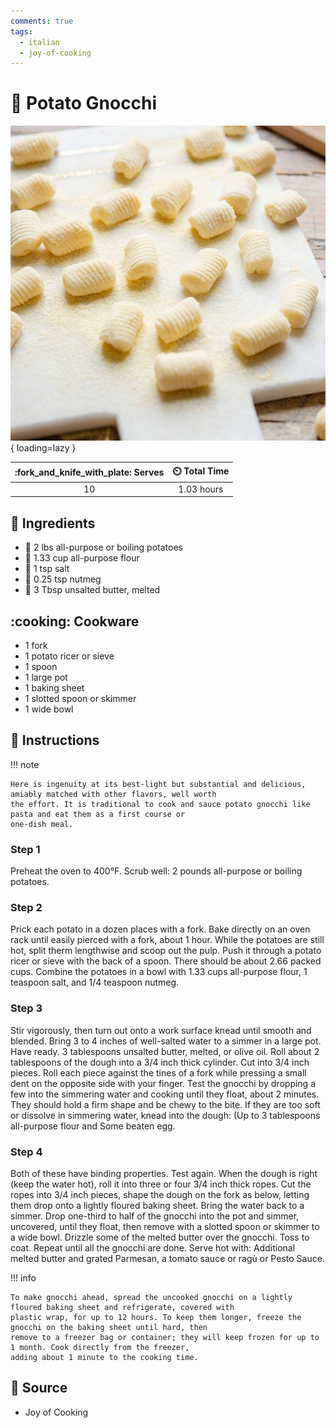 ```yaml
---
comments: true
tags:
  - italian
  - joy-of-cooking
---
```

# :potato: Potato Gnocchi

![Potato Gnocchi](../assets/images/potato-gnocchi.jpg){ loading=lazy }

| :fork_and_knife_with_plate: Serves | :timer_clock: Total Time |
|:----------------------------------:|:-----------------------: |
| 10 | 1.03 hours |

## :salt: Ingredients

- :potato: 2 lbs all-purpose or boiling potatoes
- :ear_of_rice: 1.33 cup all-purpose flour
- :salt: 1 tsp salt
- :chestnut: 0.25 tsp nutmeg
- :butter: 3 Tbsp unsalted butter, melted

## :cooking: Cookware

- 1 fork
- 1 potato ricer or sieve
- 1 spoon
- 1 large pot
- 1 baking sheet
- 1 slotted spoon or skimmer
- 1 wide bowl

## :pencil: Instructions

!!! note

    Here is ingenuity at its best-light but substantial and delicious, amiably matched with other flavors, well worth
    the effort. It is traditional to cook and sauce potato gnocchi like pasta and eat them as a first course or
    one-dish meal.

### Step 1

Preheat the oven to 400°F. Scrub well: 2 pounds all-purpose or boiling potatoes.

### Step 2

Prick each potato in a dozen places with a fork. Bake directly on an oven rack until easily pierced with a fork, about 1
hour. While the potatoes are still hot, split therm lengthwise and scoop out the pulp. Push it through a potato ricer or
sieve with the back of a spoon. There should be about 2.66 packed cups. Combine the potatoes in a bowl with 1.33 cups
all-purpose flour, 1 teaspoon salt, and 1/4 teaspoon nutmeg.

### Step 3

Stir vigorously, then turn out onto a work surface knead until smooth and blended. Bring 3 to 4 inches of well-salted
water to a simmer in a large pot. Have ready. 3 tablespoons unsalted butter, melted, or olive oil. Roll about 2
tablespoons of the dough into a 3/4 inch thick cylinder. Cut into 3/4 inch pieces. Roll each piece against the tines of
a fork while pressing a small dent on the opposite side with your finger. Test the gnocchi by dropping a few into the
simmering water and cooking until they float, about 2 minutes. They should hold a firm shape and be chewy to the bite.
If they are too soft or dissolve in simmering water, knead into the dough: (Up to 3 tablespoons all-purpose flour and
Some beaten egg.

### Step 4

Both of these have binding properties. Test again. When the dough is right (keep the water hot), roll it into three or
four 3/4 inch thick ropes. Cut the ropes into 3/4 inch pieces, shape the dough on the fork as below, letting them drop
onto a lightly floured baking sheet. Bring the water back to a simmer. Drop one-third to half of the gnocchi into the
pot and simmer, uncovered, until they float, then remove with a slotted spoon or skimmer to a wide bowl. Drizzle some of
the melted butter over the gnocchi. Toss to coat. Repeat until all the gnocchi are done. Serve hot with: Additional
melted butter and grated Parmesan, a tomato sauce or ragù or Pesto Sauce.

!!! info

    To make gnocchi ahead, spread the uncooked gnocchi on a lightly floured baking sheet and refrigerate, covered with
    plastic wrap, for up to 12 hours. To keep them longer, freeze the gnocchi on the baking sheet until hard, then
    remove to a freezer bag or container; they will keep frozen for up to 1 month. Cook directly from the freezer,
    adding about 1 minute to the cooking time.

## :link: Source

- Joy of Cooking

